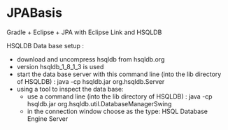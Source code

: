 JPABasis
========

Gradle + Eclipse + JPA with Eclipse Link and HSQLDB

HSQLDB Data base setup :
- download and uncompress hsqldb from hsqldb.org
- version hsqldb_1_8_1_3 is used
- start the data base server with this command line (into the lib directory of HSQLDB) : java -cp hsqldb.jar org.hsqldb.Server
- using a tool to inspect the data base:
  - use a command line (into the lib directory of HSQLDB) : java -cp hsqldb.jar org.hsqldb.util.DatabaseManagerSwing
  - in the connection window choose as the type: HSQL Database Engine Server

